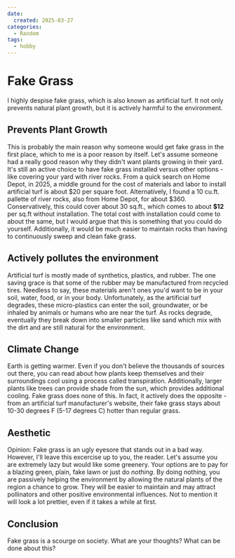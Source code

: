 ```yaml
---
date:
  created: 2025-03-27
categories:
  - Random
tags:
  - hobby
---
```


# Fake Grass

I highly despise fake grass, which is also known as artificial turf. It not only prevents natural plant growth, but it is actively harmful to the environment.

<!-- more -->

## Prevents Plant Growth

This is probably the main reason why someone would get fake grass in the first place, which to me is a poor reason by itself. Let's assume someone had a really good reason why they didn't want plants growing in their yard. It's still an active choice to have fake grass installed versus other options - like covering your yard with river rocks. From a quick search on Home Depot, in 2025, a middle ground for the cost of materials and labor to install artificial turf is about \$20 per square foot. Alternatively, I found a 10 cu.ft. pallette of river rocks, also from Home Depot, for about \$360. Conservatively, this could cover about 30 sq.ft., which comes to about **\$12** per sq.ft without installation. The total cost with installation could come to about the same, but I would argue that this is something that you could do yourself. Additionally, it would be much easier to maintain rocks than having to continuously sweep and clean fake grass.

## Actively pollutes the environment

Artificial turf is mostly made of synthetics, plastics, and rubber. The one saving grace is that some of the rubber may be manufactured from recycled tires. Needless to say, these materials aren't ones you'd want to be in your soil, water, food, or in your body. Unfortunately, as the artificial turf degrades, these micro-plastics can enter the soil, groundwater, or be inhaled by animals or humans who are near the turf. As rocks degrade, eventually they break down into smaller particles like sand which mix with the dirt and are still natural for the environment.

## Climate Change

Earth is getting warmer. Even if you don't believe the thousands of sources out there, you can read about how plants keep themselves and their surroundings cool using a process called transpiration. Additionally, larger plants like trees can provide shade from the sun, which provides additional cooling. Fake grass does none of this. In fact, it actively does the opposite - from an artificial turf manufacturer's website, their fake grass stays about 10-30 degrees F (5-17 degrees C) hotter than regular grass.

## Aesthetic

Opinion: Fake grass is an ugly eyesore that stands out in a bad way. However, I'll leave this excercise up to you, the reader. Let's assume you are extremely lazy but would like some greenery. Your options are to pay for a blazing green, plain, fake lawn or just do *nothing*. By doing nothing, you are passively helping the environment by allowing the natural plants of the region a chance to grow. They will be easier to maintain and may attract pollinators and other positive environmental influences. Not to mention it will look a lot prettier, even if it takes a while at first.

## Conclusion

Fake grass is a scourge on society. What are your thoughts? What can be done about this?
